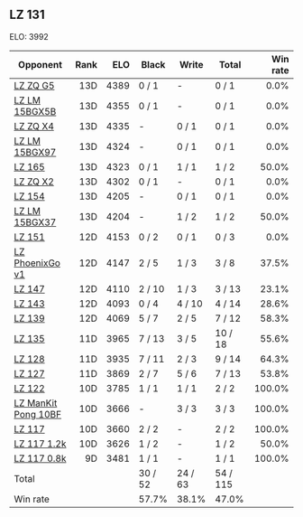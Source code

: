 ## LZ 131 ##

ELO: 3992

Opponent | Rank | ELO | Black | Write | Total | Win rate
---------|-----:|----:|-------|-------|-------|-------:
[LZ ZQ G5](LZ%20ZQ%20G5.md) | 13D | 4389 | 0 / 1 | - | 0 / 1 | 0.0%
[LZ LM 15BGX5B](LZ%20LM%2015BGX5B.md) | 13D | 4355 | 0 / 1 | - | 0 / 1 | 0.0%
[LZ ZQ X4](LZ%20ZQ%20X4.md) | 13D | 4335 | - | 0 / 1 | 0 / 1 | 0.0%
[LZ LM 15BGX97](LZ%20LM%2015BGX97.md) | 13D | 4324 | - | 0 / 1 | 0 / 1 | 0.0%
[LZ 165](LZ%20165.md) | 13D | 4323 | 0 / 1 | 1 / 1 | 1 / 2 | 50.0%
[LZ ZQ X2](LZ%20ZQ%20X2.md) | 13D | 4302 | 0 / 1 | - | 0 / 1 | 0.0%
[LZ 154](LZ%20154.md) | 13D | 4205 | - | 0 / 1 | 0 / 1 | 0.0%
[LZ LM 15BGX37](LZ%20LM%2015BGX37.md) | 13D | 4204 | - | 1 / 2 | 1 / 2 | 50.0%
[LZ 151](LZ%20151.md) | 12D | 4153 | 0 / 2 | 0 / 1 | 0 / 3 | 0.0%
[LZ PhoenixGo v1](LZ%20PhoenixGo%20v1.md) | 12D | 4147 | 2 / 5 | 1 / 3 | 3 / 8 | 37.5%
[LZ 147](LZ%20147.md) | 12D | 4110 | 2 / 10 | 1 / 3 | 3 / 13 | 23.1%
[LZ 143](LZ%20143.md) | 12D | 4093 | 0 / 4 | 4 / 10 | 4 / 14 | 28.6%
[LZ 139](LZ%20139.md) | 12D | 4069 | 5 / 7 | 2 / 5 | 7 / 12 | 58.3%
[LZ 135](LZ%20135.md) | 11D | 3965 | 7 / 13 | 3 / 5 | 10 / 18 | 55.6%
[LZ 128](LZ%20128.md) | 11D | 3935 | 7 / 11 | 2 / 3 | 9 / 14 | 64.3%
[LZ 127](LZ%20127.md) | 11D | 3869 | 2 / 7 | 5 / 6 | 7 / 13 | 53.8%
[LZ 122](LZ%20122.md) | 10D | 3785 | 1 / 1 | 1 / 1 | 2 / 2 | 100.0%
[LZ ManKit Pong 10BF](LZ%20ManKit%20Pong%2010BF.md) | 10D | 3666 | - | 3 / 3 | 3 / 3 | 100.0%
[LZ 117](LZ%20117.md) | 10D | 3660 | 2 / 2 | - | 2 / 2 | 100.0%
[LZ 117 1.2k](LZ%20117%201.2k.md) | 10D | 3626 | 1 / 2 | - | 1 / 2 | 50.0%
[LZ 117 0.8k](LZ%20117%200.8k.md) | 9D | 3481 | 1 / 1 | - | 1 / 1 | 100.0%
Total | | | 30 / 52 | 24 / 63 | 54 / 115 | 
Win rate| | | 57.7% | 38.1% | 47.0% | 
